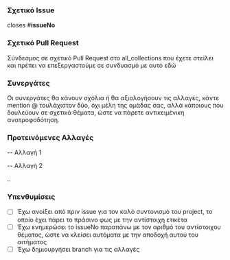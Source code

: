 ### Σχετικό Issue
closes #**issueNo**

### Σχετικό Pull Request
Σύνδεσμος σε σχετικό Pull Request στο all_collections που έχετε στείλει και πρέπει να επεξεργαστούμε σε συνδυασμό με αυτό εδώ

### Συνεργάτες

Οι συνεργάτες θα κάνουν σχόλια ή θα αξιολογήσουν τις αλλαγές, κάντε mention @ τουλάχιστον δύο, όχι μέλη της ομάδας σας, αλλά κάποιους που δουλεύουν σε σχετικά θέματα, ώστε να πάρετε αντικειμένικη ανατροφοδότηση.

### Προτεινόμενες Αλλαγές
-- Αλλαγή 1

-- Αλλαγή 2

..

### Υπενθυμίσεις
- [ ] Έχω ανοίξει από πριν issue για τον καλό συντονισμό του project, το οποίο έχει πάρει το πράσινο φως με την αντίστοιχη ετικέτα
- [ ] Έχω ενημερώσει το issueNo παραπάνω με τον αριθμό του αντίστοιχου θέματος, ώστε να κλείσει αυτόματα με την αποδοχή αυτού του αιτήματος
- [ ] Έχω δημιουργήσει branch για τις αλλαγές
